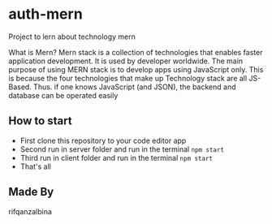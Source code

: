 # auth-mern
Project to lern about technology mern 

What is Mern?
Mern stack is a collection of technologies that enables faster application development. It is used by developer worldwide. The main purpose of using MERN stack is to develop apps using JavaScript only. This is because the four technologies that make up Technology stack are all JS-Based. Thus. if one knows JavaScript (and JSON), the backend and database can be operated easily

## How to start
- First clone this repository to your code editor app
- Second run in server folder and run in the terminal `npm start`
- Third run in client folder  and run in the terminal `npm start`
- That's all

## Made By
rifqanzalbina
